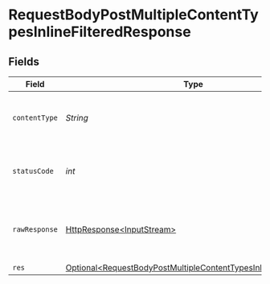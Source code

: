 # RequestBodyPostMultipleContentTypesInlineFilteredResponse


## Fields

| Field                                                                                                                                              | Type                                                                                                                                               | Required                                                                                                                                           | Description                                                                                                                                        |
| -------------------------------------------------------------------------------------------------------------------------------------------------- | -------------------------------------------------------------------------------------------------------------------------------------------------- | -------------------------------------------------------------------------------------------------------------------------------------------------- | -------------------------------------------------------------------------------------------------------------------------------------------------- |
| `contentType`                                                                                                                                      | *String*                                                                                                                                           | :heavy_check_mark:                                                                                                                                 | HTTP response content type for this operation                                                                                                      |
| `statusCode`                                                                                                                                       | *int*                                                                                                                                              | :heavy_check_mark:                                                                                                                                 | HTTP response status code for this operation                                                                                                       |
| `rawResponse`                                                                                                                                      | [HttpResponse\<InputStream>](https://docs.oracle.com/en/java/javase/11/docs/api/java.net.http/java/net/http/HttpResponse.html)                     | :heavy_check_mark:                                                                                                                                 | Raw HTTP response; suitable for custom response parsing                                                                                            |
| `res`                                                                                                                                              | [Optional\<RequestBodyPostMultipleContentTypesInlineFilteredRes>](../../models/operations/RequestBodyPostMultipleContentTypesInlineFilteredRes.md) | :heavy_minus_sign:                                                                                                                                 | OK                                                                                                                                                 |